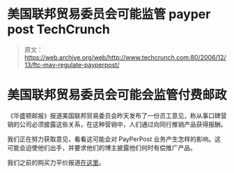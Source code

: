 # 美国联邦贸易委员会可能监管 payper post TechCrunch

> 原文：<https://web.archive.org/web/http://www.techcrunch.com:80/2006/12/13/ftc-may-regulate-payperpost/>

# 美国联邦贸易委员会可能会监管付费邮政

 [](https://web.archive.org/web/20221130215247/http://www.payperpost.com/) 《华盛顿邮报》报道美国联邦贸易委员会昨天发布了一份员工意见，称从事口碑营销的公司必须披露这些关系，在这种营销中，人们通过向同行推销产品获得报酬。

我们正在努力获取意见，看看这可能会对 PayPerPost 业务产生怎样的影响。这可能会迫使他们出手，并要求他们的博主披露他们何时有偿推广产品。

我们之前的购买力平价报道[在这里](https://web.archive.org/web/20221130215247/http://www.beta.techcrunch.com/tag/payperpost)。